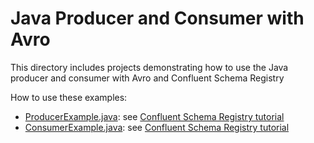 # Java Producer and Consumer with Avro

This directory includes projects demonstrating how to use the Java producer and consumer with Avro and Confluent Schema Registry

How to use these examples:

* [ProducerExample.java](src/main/java/io/confluent/examples/clients/basicavro/ProducerExample.java): see [Confluent Schema Registry tutorial](https://docs.confluent.io/platform/current/schema-registry/schema_registry_tutorial.html?utm_source=github&utm_medium=demo&utm_campaign=ch.examples_type.community_content.clients-avro)
* [ConsumerExample.java](src/main/java/io/confluent/examples/clients/basicavro/ConsumerExample.java): see [Confluent Schema Registry tutorial](https://docs.confluent.io/platform/current/schema-registry/schema_registry_tutorial.html?utm_source=github&utm_medium=demo&utm_campaign=ch.examples_type.community_content.clients-avro)
